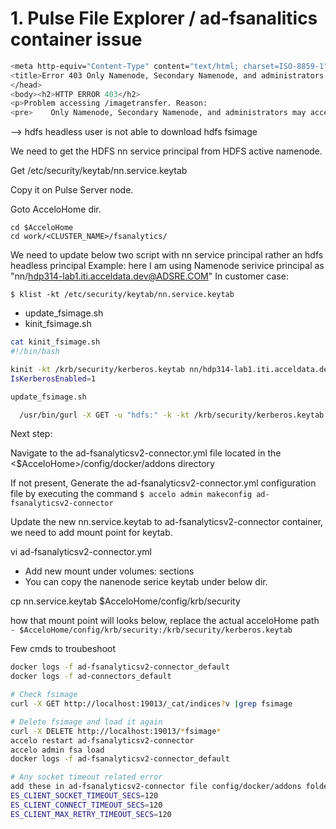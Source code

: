 # 1. Pulse File Explorer / ad-fsanalitics container issue

```bash
<meta http-equiv="Content-Type" content="text/html; charset=ISO-8859-1"/>
<title>Error 403 Only Namenode, Secondary Namenode, and administrators may access this servlet</title>
</head>
<body><h2>HTTP ERROR 403</h2>
<p>Problem accessing /imagetransfer. Reason:
<pre>    Only Namenode, Secondary Namenode, and administrators may access this servlet</pre></p><hr /><i><small>Powered by Jetty://</small></i><br/>
```

--> hdfs headless user is not able to download hdfs fsimage

We need to get the HDFS nn service principal from HDFS active namenode.

Get /etc/security/keytab/nn.service.keytab

Copy it on Pulse Server node.

Goto AcceloHome dir.
```
cd $AcceloHome
cd work/<CLUSTER_NAME>/fsanalytics/
```
We need to update below two script with nn service principal rather an hdfs headless principal
Example: here I am using Namenode serivice principal as "nn/hdp314-lab1.iti.acceldata.dev@ADSRE.COM"
In customer case:

`$ klist -kt /etc/security/keytab/nn.service.keytab`

* update_fsimage.sh
* kinit_fsimage.sh

```bash
cat kinit_fsimage.sh
#!/bin/bash

kinit -kt /krb/security/kerberos.keytab nn/hdp314-lab1.iti.acceldata.dev@ADSRE.COM
IsKerberosEnabled=1
```

```bash
update_fsimage.sh

  /usr/bin/gurl -X GET -u "hdfs:" -k -kt /krb/security/kerberos.keytab -kp nn/hdp314-lab1.iti.acceldata.dev@ADSRE.COM -o /etc/fsanalytics/$1/fsimage -l "http://hdp314-lab2.iti.acceldata.dev:50070/imagetransfer?getimage=1&txid=latest"
```

Next step:

Navigate to the  ad-fsanalyticsv2-connector.yml file located in the <$AcceloHome>/config/docker/addons directory

If not present, Generate the ad-fsanalyticsv2-connector.yml configuration file by executing the command
`$ accelo admin makeconfig ad-fsanalyticsv2-connector`

Update the new nn.service.keytab to ad-fsanalyticsv2-connector container, we need to add mount point for keytab.

vi ad-fsanalyticsv2-connector.yml

* Add new mount under volumes: sections
* You can copy the nanenode serice keytab under below dir.

cp nn.service.keytab $AcceloHome/config/krb/security

how that mount point will looks below, replace the actual acceloHome path
`- $AcceloHome/config/krb/security:/krb/security/kerberos.keytab`


Few cmds to troubeshoot
```bash
docker logs -f ad-fsanalyticsv2-connector_default
docker logs -f ad-connectors_default

# Check fsimage
curl -X GET http://localhost:19013/_cat/indices?v |grep fsimage

# Delete fsimage and load it again
curl -X DELETE http://localhost:19013/*fsimage*
accelo restart ad-fsanalyticsv2-connector
accelo admin fsa load
docker logs -f ad-fsanalyticsv2-connector_default

# Any socket timeout related error
add these in ad-fsanalyticsv2-connector file config/docker/addons folder
ES_CLIENT_SOCKET_TIMEOUT_SECS=120
ES_CLIENT_CONNECT_TIMEOUT_SECS=120
ES_CLIENT_MAX_RETRY_TIMEOUT_SECS=120
```



